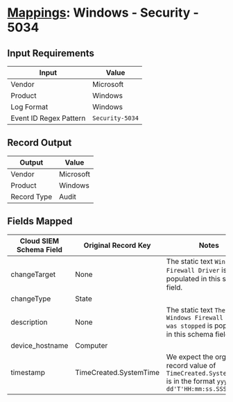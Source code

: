 # [Mappings](README.md): Windows - Security - 5034

## Input Requirements

|Input|Value|
|-----|-----|
|Vendor|Microsoft|
|Product|Windows|
|Log Format|Windows|
|Event ID Regex Pattern|`Security-5034`|

## Record Output

|Output|Value|
|------|-----|
|Vendor|Microsoft|
|Product|Windows|
|Record Type|Audit|

## Fields Mapped

|Cloud SIEM Schema Field|Original Record Key|Notes|
|-----------------------|-------------------|-----|
|changeTarget|None|The static text `Windows Firewall Driver` is populated in this schema field.|
|changeType|State||
|description|None|The static text `The Windows Firewall Driver was stopped` is populated in this schema field.|
|device_hostname|Computer||
|timestamp|TimeCreated.SystemTime|We expect the orginal record value of `TimeCreated.SystemTime` is in the format `yyyy-MM-dd'T'HH:mm:ss.SSSSSSSSSZ`|

